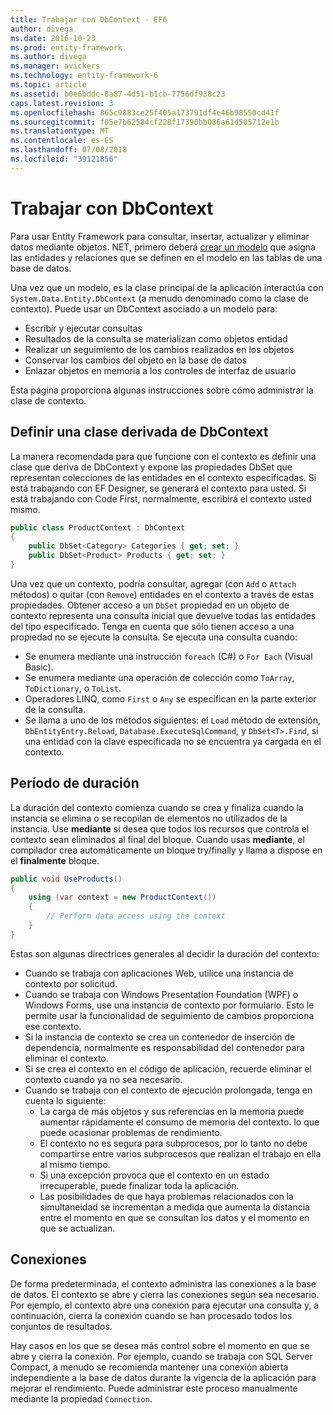 ```yaml
---
title: Trabajar con DbContext - EF6
author: divega
ms.date: 2016-10-23
ms.prod: entity-framework
ms.author: divega
ms.manager: avickers
ms.technology: entity-framework-6
ms.topic: article
ms.assetid: b0e6bddc-8a87-4d51-b1cb-7756df938c23
caps.latest.revision: 3
ms.openlocfilehash: 865c9883ce25f405a173791df4e46b98550cd41f
ms.sourcegitcommit: f05e7b62584cf228f17390bb086a61d505712e1b
ms.translationtype: MT
ms.contentlocale: es-ES
ms.lasthandoff: 07/08/2018
ms.locfileid: "39121856"
---
```

# <a name="working-with-dbcontext"></a>Trabajar con DbContext

Para usar Entity Framework para consultar, insertar, actualizar y eliminar datos mediante objetos. NET, primero deberá [crear un modelo](~/ef6/modeling/index.md) que asigna las entidades y relaciones que se definen en el modelo en las tablas de una base de datos.

Una vez que un modelo, es la clase principal de la aplicación interactúa con `System.Data.Entity.DbContext` (a menudo denominado como la clase de contexto). Puede usar un DbContext asociado a un modelo para:
- Escribir y ejecutar consultas   
- Resultados de la consulta se materializan como objetos entidad
- Realizar un seguimiento de los cambios realizados en los objetos
- Conservar los cambios del objeto en la base de datos
- Enlazar objetos en memoria a los controles de interfaz de usuario

Esta página proporciona algunas instrucciones sobre cómo administrar la clase de contexto.  

## <a name="defining-a-dbcontext-derived-class"></a>Definir una clase derivada de DbContext  

La manera recomendada para que funcione con el contexto es definir una clase que deriva de DbContext y expone las propiedades DbSet que representan colecciones de las entidades en el contexto especificadas. Si está trabajando con EF Designer, se generará el contexto para usted. Si está trabajando con Code First, normalmente, escribirá el contexto usted mismo.  

``` csharp
public class ProductContext : DbContext
{
    public DbSet<Category> Categories { get; set; }
    public DbSet<Product> Products { get; set; }
}
```  

Una vez que un contexto, podría consultar, agregar (con `Add` o `Attach` métodos) o quitar (con `Remove`) entidades en el contexto a través de estas propiedades. Obtener acceso a un `DbSet` propiedad en un objeto de contexto representa una consulta inicial que devuelve todas las entidades del tipo especificado. Tenga en cuenta que sólo tienen acceso a una propiedad no se ejecute la consulta. Se ejecuta una consulta cuando:  

- Se enumera mediante una instrucción `foreach` (C#) o `For Each` (Visual Basic).  
- Se enumera mediante una operación de colección como `ToArray`, `ToDictionary`, o `ToList`.  
- Operadores LINQ, como `First` o `Any` se especifican en la parte exterior de la consulta.  
- Se llama a uno de los métodos siguientes: el `Load` método de extensión, `DbEntityEntry.Reload`, `Database.ExecuteSqlCommand`, y `DbSet<T>.Find`, si una entidad con la clave especificada no se encuentra ya cargada en el contexto.  

## <a name="lifetime"></a>Período de duración  

La duración del contexto comienza cuando se crea y finaliza cuando la instancia se elimina o se recopilan de elementos no utilizados de la instancia. Use **mediante** si desea que todos los recursos que controla el contexto sean eliminados al final del bloque. Cuando usas **mediante**, el compilador crea automáticamente un bloque try/finally y llama a dispose en el **finalmente** bloque.  

``` csharp
public void UseProducts()
{
    using (var context = new ProductContext())
    {     
        // Perform data access using the context
    }
}
```  

Estas son algunas directrices generales al decidir la duración del contexto:  

- Cuando se trabaja con aplicaciones Web, utilice una instancia de contexto por solicitud.  
- Cuando se trabaja con Windows Presentation Foundation (WPF) o Windows Forms, use una instancia de contexto por formulario. Esto le permite usar la funcionalidad de seguimiento de cambios proporciona ese contexto.  
- Si la instancia de contexto se crea un contenedor de inserción de dependencia, normalmente es responsabilidad del contenedor para eliminar el contexto.
- Si se crea el contexto en el código de aplicación, recuerde eliminar el contexto cuando ya no sea necesario.  
- Cuando se trabaja con el contexto de ejecución prolongada, tenga en cuenta lo siguiente:  
    - La carga de más objetos y sus referencias en la memoria puede aumentar rápidamente el consumo de memoria del contexto. lo que puede ocasionar problemas de rendimiento.  
    - El contexto no es segura para subprocesos, por lo tanto no debe compartirse entre varios subprocesos que realizan el trabajo en ella al mismo tiempo.
    - Si una excepción provoca que el contexto en un estado irrecuperable, puede finalizar toda la aplicación.  
    - Las posibilidades de que haya problemas relacionados con la simultaneidad se incrementan a medida que aumenta la distancia entre el momento en que se consultan los datos y el momento en que se actualizan.  

## <a name="connections"></a>Conexiones  

De forma predeterminada, el contexto administra las conexiones a la base de datos. El contexto se abre y cierra las conexiones según sea necesario. Por ejemplo, el contexto abre una conexión para ejecutar una consulta y, a continuación, cierra la conexión cuando se han procesado todos los conjuntos de resultados.  

Hay casos en los que se desea más control sobre el momento en que se abre y cierra la conexión. Por ejemplo, cuando se trabaja con SQL Server Compact, a menudo se recomienda mantener una conexión abierta independiente a la base de datos durante la vigencia de la aplicación para mejorar el rendimiento. Puede administrar este proceso manualmente mediante la propiedad `Connection`.  
